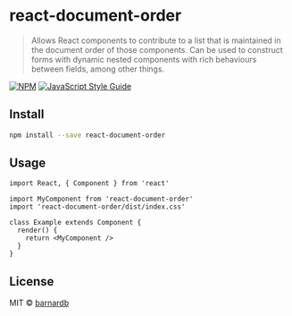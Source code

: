 # react-document-order

> Allows React components to contribute to a list that is maintained in the document order of those components. Can be used to construct forms with dynamic nested components with rich behaviours between fields, among other things.

[![NPM](https://img.shields.io/npm/v/react-document-order.svg)](https://www.npmjs.com/package/react-document-order) [![JavaScript Style Guide](https://img.shields.io/badge/code_style-standard-brightgreen.svg)](https://standardjs.com)

## Install

```bash
npm install --save react-document-order
```

## Usage

```tsx
import React, { Component } from 'react'

import MyComponent from 'react-document-order'
import 'react-document-order/dist/index.css'

class Example extends Component {
  render() {
    return <MyComponent />
  }
}
```

## License

MIT © [barnardb](https://github.com/barnardb)
